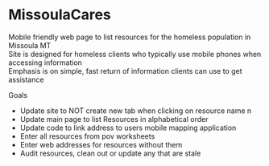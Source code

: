 # MissoulaCares
Mobile friendly web page to list resources for the homeless population in Missoula MT <br>
Site is designed for homeless clients who typically use mobile phones when accessing information <br>
Emphasis is on simple, fast return of information clients can use to get assistance <br>

Goals
- Update site to NOT create new tab when clicking on resource name n
- Update main page to list Resources in alphabetical order
- Update code to link address to users mobile mapping application
- Enter all resources from pov worksheets
- Enter web addresses for resources without them
- Audit resources, clean out or update any that are stale
